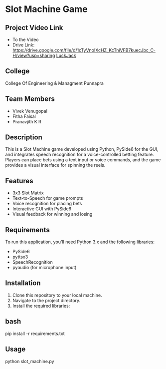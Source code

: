 # Slot Machine Game

## Project Video Link
- To the Video
- Drive Link: https://drive.google.com/file/d/1cTyVnoIXcHZ_KcTniVFB7kuecJbc_C-H/view?usp=sharing
[LuckJack](https://drive.google.com/file/d/1cTyVnoIXcHZ_KcTniVFB7kuecJbc_C-H/view?usp=sharing)

## College
College Of Engineering & Managment Punnapra

## Team Members
- Vivek Venugopal
- Fitha Faisal
- Pranavjith K R

## Description
This is a Slot Machine game developed using Python, PySide6 for the GUI, and integrates speech recognition for a voice-controlled betting feature. Players can place bets using a text input or voice commands, and the game provides a visual interface for spinning the reels.

## Features
- 3x3 Slot Matrix
- Text-to-Speech for game prompts
- Voice recognition for placing bets
- Interactive GUI with PySide6
- Visual feedback for winning and losing

## Requirements
To run this application, you'll need Python 3.x and the following libraries:
- PySide6
- pyttsx3
- SpeechRecognition
- pyaudio (for microphone input)

## Installation
1. Clone this repository to your local machine.
2. Navigate to the project directory.
3. Install the required libraries:

## bash
pip install -r requirements.txt


## Usage
python slot_machine.py
